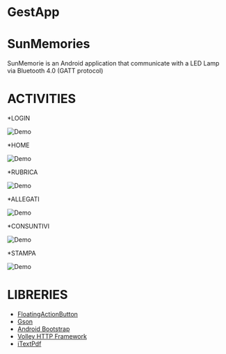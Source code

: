 # GestApp

# SunMemories

SunMemorie is an Android application that communicate with a LED Lamp via Bluetooth 4.0 (GATT protocol)

ACTIVITIES
===================
  *LOGIN 

 ![Demo](gestscreen/login.png)
 
  *HOME
 
  ![Demo](gestscreen/home.png)
  
  *RUBRICA 

  ![Demo](gestscreen/rubrica.png)
  
  *ALLEGATI
  
  ![Demo](gestscreen/allegati.png)
  
  *CONSUNTIVI
  
  ![Demo](gestscreen/consuntivi.png)
    
  *STAMPA
  
  ![Demo](gestscreen/stampa.png)
  
  LIBRERIES
===================

- [FloatingActionButton](https://github.com/makovkastar/FloatingActionButton) 
- [Gson](https://github.com/google/gson) 
- [Android Bootstrap](https://github.com/Bearded-Hen/Android-Bootstrap) 
- [Volley HTTP Framework](https://android.googlesource.com/platform/frameworks/volley) 
- [iTextPdf](http://itextpdf.com/) 






